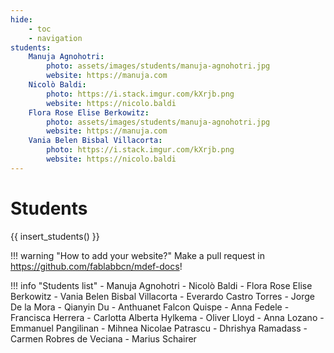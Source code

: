 ```yaml
---
hide:
    - toc
    - navigation
students:
    Manuja Agnohotri:
        photo: assets/images/students/manuja-agnohotri.jpg
        website: https://manuja.com
    Nicolò Baldi:
        photo: https://i.stack.imgur.com/kXrjb.png
        website: https://nicolo.baldi
    Flora Rose Elise Berkowitz:
        photo: assets/images/students/manuja-agnohotri.jpg
        website: https://manuja.com
    Vania Belen Bisbal Villacorta:
        photo: https://i.stack.imgur.com/kXrjb.png
        website: https://nicolo.baldi
---
```


# Students

{{ insert_students() }}

!!! warning "How to add your website?"
    Make a pull request in https://github.com/fablabbcn/mdef-docs!
    
!!! info "Students list"
    - Manuja Agnohotri
    - Nicolò Baldi
    - Flora Rose Elise Berkowitz
    - Vania Belen Bisbal Villacorta
    - Everardo Castro Torres
    - Jorge De la Mora
    - Qianyin Du
    - Anthuanet Falcon Quispe
    - Anna Fedele
    - Francisca Herrera
    - Carlotta Alberta Hylkema
    - Oliver Lloyd
    - Anna Lozano
    - Emmanuel Pangilinan
    - Mihnea Nicolae Patrascu
    - Dhrishya Ramadass
    - Carmen Robres de Veciana
    - Marius Schairer
